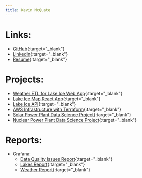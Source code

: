 ```yaml
---
title: Kevin McQuate
---
```


# Links:
- [GitHub](https://github.com/kgmcquate){:target="_blank"}
- [LinkedIn](https://www.linkedin.com/in/kevin-mcquate/){:target="_blank"}
- [Resume](Resume.pdf){:target="_blank"}

# Projects:
- [Weather ETL for Lake Ice Web App](https://github.com/kgmcquate/weather-etl){:target="_blank"}
- [Lake Ice Map React App](https://lake-freeze.kevin-mcquate.net/){:target="_blank"}
- [Lake Ice API](https://lake-freeze-api.kevin-mcquate.net/docs/){:target="_blank"}
- [AWS Infrastructure with Terraform](https://github.com/kgmcquate/infra){:target="_blank"}
- [Solar Power Plant Data Science Project](solar-panel-data.html){:target="_blank"}
- [Nuclear Power Plant Data Science Project](nuclear-plants.html){:target="_blank"}

# Reports:
- Grafana:
  - [Data Quality Issues Report](https://kgmcquate.grafana.net/dashboard/snapshot/cli4LfbkHUx5EWwcaOaxBuDfFFkIljmq){:target="_blank"}
  - [Lakes Report](https://kgmcquate.grafana.net/dashboard/snapshot/LtzU5kM23zEUySTqWYEb4WQUlAzB1fyO){:target="_blank"}
  - [Weather Report](https://kgmcquate.grafana.net/dashboard/snapshot/izrtSZloxoe5yrw19CN4OsYXwq4CCoqP){:target="_blank"}


